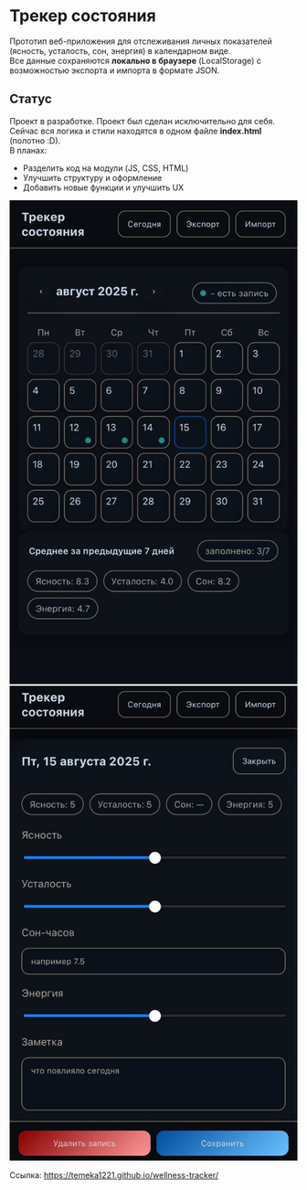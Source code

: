 # Трекер состояния

Прототип веб-приложения для отслеживания личных показателей (ясность, усталость, сон, энергия) в календарном виде.  
Все данные сохраняются **локально в браузере** (LocalStorage) с возможностью экспорта и импорта в формате JSON.

## Статус
Проект в разработке.
Проект был сделан исключительно для себя.
Сейчас вся логика и стили находятся в одном файле **index.html** (полотно :D).  
В планах:
- Разделить код на модули (JS, CSS, HTML)
- Улучшить структуру и оформление
- Добавить новые функции и улучшить UX

![Главный экран](screenshots/tracker1.jpg)
![Открытая запись](screenshots/tracker2.jpg)


Ссылка: https://temeka1221.github.io/wellness-tracker/
